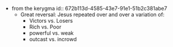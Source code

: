 - from the kerygma
  id:: 672b113d-4585-43e7-91e1-51b2c381abe7
	- Great reversal: Jesus repeated over and over a variation of:
		- Victors vs. Losers
		- Rich vs. Poor
		- powerful vs. weak
		- outcast vs. incrowd